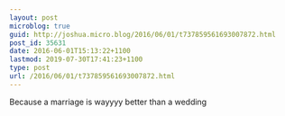 ```yaml
---
layout: post
microblog: true
guid: http://joshua.micro.blog/2016/06/01/t737859561693007872.html
post_id: 35631
date: 2016-06-01T15:13:22+1100
lastmod: 2019-07-30T17:41:23+1100
type: post
url: /2016/06/01/t737859561693007872.html
---
```

Because a marriage is wayyyy better than a wedding
